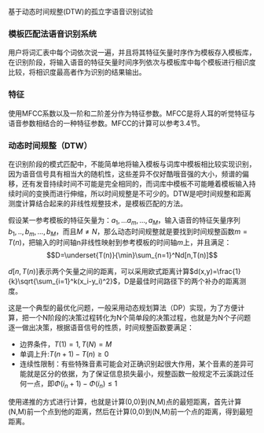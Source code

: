 基于动态时间规整(DTW)的孤立字语音识别试验
### 模板匹配法语音识别系统
用户将词汇表中每个词依次说一遍，并且将其特征矢量时序作为模板存入模板库，在识别阶段，将输入语音的特征矢量时间序列依次与模板库中每个模板进行相识度比较，将相识度最高者作为识别的结果输出。
### 特征
使用MFCC系数以及一阶和二阶差分作为特征参数。MFCC是将人耳的听觉特征与语音参数相结合的一种特征参数。MFCC的计算可以参考3.4节。
### 动态时间规整（DTW）
在识别阶段的模式匹配中，不能简单地将输入模板与词库中模板相比较实现识别，因为语音信号具有相当大的随机性，这些差异不仅好酷哦音强的大小，频谱的偏移，还有发音持续时间不可能是完全相同的，而词库中模板不可能睡着模板输入持续时间的变换而进行伸缩，所以时间规整是不可少的。DTW是吧时间规整和距离测度计算结合起来的非线性规整技术，是模板匹配的方法。

假设某一参考模板的特征矢量为：$a_1,...a_m,...,a_M$，输入语音的特征矢量序列$b_1,..,b_m,...,b_M$，而且$M\neq N$，那么动态时间规整就是要找到时间规整函数$m=T(n)$，把输入的时间轴n非线性映射到参考模板的时间轴$m$上，并且满足：
$$D=\underset{T(n)}{\min}\sum_{n=1}^Nd[n,T(n)]$$

$d[n,T(n)]$表示两个矢量之间的距离，可以采用欧式距离计算$d(x,y)=\frac{1}{k}\sqrt{\sum_{i=1}^k(x_i-y_i)^2}$，D是最佳时间路径下的两个补办的距离测度。

这是一个典型的最优化问题，一般采用动态规划算法（DP）实现，为了方便计算，把一个N阶段的决策过程转化为N个简单段的决策过程，也就是为N个子问题逐一做出决策，根据语音信号的性质，时间规整函数要满足：
 - 边界条件，$T(1)=1,T(N)=M$
 - 单调上升:$T(n+1)-T(n)\geqslant 0$
 - 连续性限制：有些特殊音素可能会对正确识别起很大作用，某个音素的差异可能就是区分的依据，为了保证信息损失最小，规整函数一般规定不云溪跳过任何一点，即$\Phi(i_n+1)-\Phi(i_n)\leqslant 1$

使用递推的方式进行计算，也就是计算(0,0)到(N,M)点的最短距离，首先计算(N,M)前一个点到他的距离，然后在计算(0,0)到(N,M)前一个点的距离，得到最短距离。
